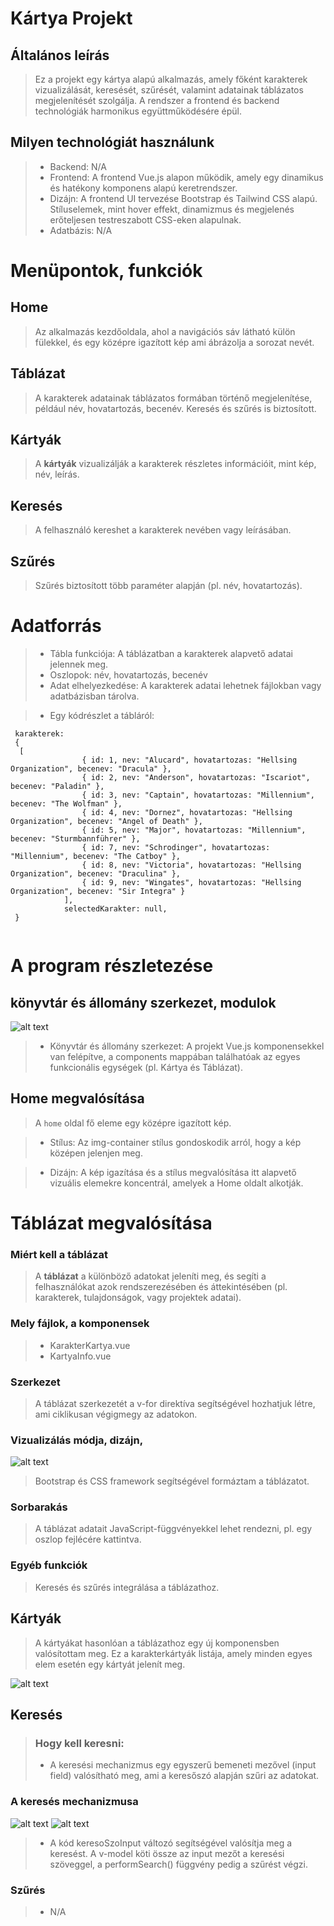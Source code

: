 # Kártya Projekt

## Általános leírás

> Ez a projekt egy kártya alapú alkalmazás, amely főként karakterek vizualizálását, keresését, szűrését, valamint adatainak táblázatos megjelenítését szolgálja. A rendszer a frontend és backend technológiák harmonikus együttműködésére épül.

## Milyen technológiát használunk

> - Backend: N/A
> - Frontend: A frontend Vue.js alapon működik, amely egy dinamikus és hatékony komponens alapú keretrendszer.
> - Dizájn: A frontend UI tervezése Bootstrap és Tailwind CSS alapú. Stíluselemek, mint hover effekt, dinamizmus és megjelenés erőteljesen testreszabott CSS-eken alapulnak.
> - Adatbázis: N/A

# Menüpontok, funkciók

## Home

> Az alkalmazás kezdőoldala, ahol a navigációs sáv látható külön fülekkel, és egy középre igazított kép ami ábrázolja a sorozat nevét.

## Táblázat

> A karakterek adatainak táblázatos formában történő megjelenítése, például név, hovatartozás, becenév. Keresés és szűrés is biztosított.

## Kártyák

> A **kártyák** vizualizálják a karakterek részletes információit, mint kép, név, leírás.

## Keresés

> A felhasználó kereshet a karakterek nevében vagy leírásában.

## Szűrés

> Szűrés biztosított több paraméter alapján (pl. név, hovatartozás).

# Adatforrás

> - Tábla funkciója: A táblázatban a karakterek alapvető adatai jelennek meg.
> - Oszlopok: név, hovatartozás, becenév
> - Adat elhelyezkedése: A karakterek adatai lehetnek fájlokban vagy adatbázisban tárolva.

> - Egy kódrészlet a tábláról:

>  
```
 karakterek: 
 {
  [
                { id: 1, nev: "Alucard", hovatartozas: "Hellsing  Organization", becenev: "Dracula" },
                { id: 2, nev: "Anderson", hovatartozas: "Iscariot", becenev: "Paladin" },
                { id: 3, nev: "Captain", hovatartozas: "Millennium", becenev: "The Wolfman" },
                { id: 4, nev: "Dornez", hovatartozas: "Hellsing Organization", becenev: "Angel of Death" },
                { id: 5, nev: "Major", hovatartozas: "Millennium", becenev: "Sturmbannführer" },
                { id: 7, nev: "Schrodinger", hovatartozas: "Millennium", becenev: "The Catboy" },
                { id: 8, nev: "Victoria", hovatartozas: "Hellsing Organization", becenev: "Draculina" },
                { id: 9, nev: "Wingates", hovatartozas: "Hellsing Organization", becenev: "Sir Integra" }
            ],
            selectedKarakter: null,
 }
 
``` 

# A program részletezése

## könyvtár és állomány szerkezet, modulok

![alt text](public/image.png)

> - Könyvtár és állomány szerkezet: A projekt Vue.js komponensekkel van felépítve, a components mappában találhatóak az egyes funkcionális egységek (pl. Kártya és Táblázat).

## Home megvalósítása

> A `home` oldal fő eleme egy középre igazított kép.

> - Stílus: Az img-container stílus gondoskodik arról, hogy a kép középen jelenjen meg. 

> - Dizájn: A kép igazítása és a stílus megvalósítása itt alapvető vizuális elemekre koncentrál, amelyek a Home oldalt alkotják. 

# Táblázat megvalósítása


### Miért kell a táblázat

> A **táblázat** a különböző adatokat jeleníti meg, és segíti a felhasználókat azok rendszerezésében és áttekintésében (pl. karakterek, tulajdonságok, vagy projektek adatai).

### Mely fájlok, a komponensek

> - KarakterKartya.vue
> - KartyaInfo.vue

### Szerkezet

> A táblázat szerkezetét a v-for direktíva segítségével hozhatjuk létre, ami ciklikusan végigmegy az adatokon.

### Vizualizálás módja, dizájn,

![alt text](public/image-4.png)

> Bootstrap és CSS framework segítségével formáztam a táblázatot.

### Sorbarakás

> A táblázat adatait JavaScript-függvényekkel lehet rendezni, pl. egy oszlop fejlécére kattintva.

### Egyéb funkciók

> Keresés és szűrés integrálása a táblázathoz.

## Kártyák

> A kártyákat hasonlóan a táblázathoz egy új komponensben valósítottam meg. Ez a karakterkártyák listája, amely minden egyes elem esetén egy kártyát jelenít meg.

![alt text](public/image-6.png)

## Keresés

> ### Hogy kell keresni:
> - A keresési mechanizmus egy egyszerű bemeneti mezővel (input field) valósítható meg, ami a keresőszó alapján szűri az adatokat.

### A keresés mechanizmusa

![alt text](public/image-1.png)
![alt text](public/image-2.png)

> - A kód keresoSzoInput változó segítségével valósítja meg a keresést. A v-model köti össze az input mezőt a keresési szöveggel, a performSearch() függvény pedig a szűrést végzi.

### Szűrés

> - N/A





